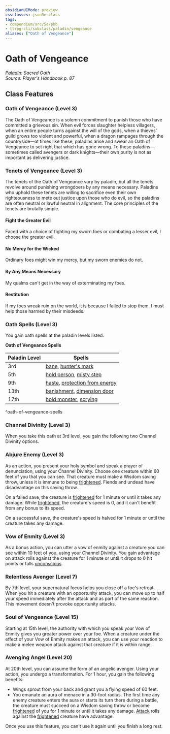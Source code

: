 ```yaml
---
obsidianUIMode: preview
cssclasses: json5e-class
tags:
- compendium/src/5e/phb
- ttrpg-cli/subclass/paladin/vengeance
aliases: ["Oath of Vengeance"]
---
```

# Oath of Vengeance
*[Paladin](paladin.md): Sacred Oath*  
*Source: Player's Handbook p. 87*  


## Class Features

### Oath of Vengeance (Level 3)

The Oath of Vengeance is a solemn commitment to punish those who have committed a grievous sin. When evil forces slaughter helpless villagers, when an entire people turns against the will of the gods, when a thieves' guild grows too violent and powerful, when a dragon rampages through the countryside—at times like these, paladins arise and swear an Oath of Vengeance to set right that which has gone wrong. To these paladins—sometimes called avengers or dark knights—their own purity is not as important as delivering justice.

### Tenets of Vengeance (Level 3)

The tenets of the Oath of Vengeance vary by paladin, but all the tenets revolve around punishing wrongdoers by any means necessary. Paladins who uphold these tenets are willing to sacrifice even their own righteousness to mete out justice upon those who do evil, so the paladins are often neutral or lawful neutral in alignment. The core principles of the tenets are brutally simple.

#### Fight the Greater Evil

Faced with a choice of fighting my sworn foes or combating a lesser evil, I choose the greater evil.

#### No Mercy for the Wicked

Ordinary foes might win my mercy, but my sworn enemies do not.

#### By Any Means Necessary

My qualms can't get in the way of exterminating my foes.

#### Restitution

If my foes wreak ruin on the world, it is because I failed to stop them. I must help those harmed by their misdeeds.

### Oath Spells (Level 3)

You gain oath spells at the paladin levels listed.

**Oath of Vengeance Spells**

| Paladin Level | Spells |
|---------------|--------|
| 3rd | [bane](/3-Mechanics/CLI/spells/bane.md), [hunter's mark](/3-Mechanics/CLI/spells/hunters-mark.md) |
| 5th | [hold person](/3-Mechanics/CLI/spells/hold-person.md), [misty step](/3-Mechanics/CLI/spells/misty-step.md) |
| 9th | [haste](/3-Mechanics/CLI/spells/haste.md), [protection from energy](/3-Mechanics/CLI/spells/protection-from-energy.md) |
| 13th | [banishment](/3-Mechanics/CLI/spells/banishment.md), [dimension door](/3-Mechanics/CLI/spells/dimension-door.md) |
| 17th | [hold monster](/3-Mechanics/CLI/spells/hold-monster.md), [scrying](/3-Mechanics/CLI/spells/scrying.md) |
^oath-of-vengeance-spells

### Channel Divinity (Level 3)

When you take this oath at 3rd level, you gain the following two Channel Divinity options.

### Abjure Enemy (Level 3)

As an action, you present your holy symbol and speak a prayer of denunciation, using your Channel Divinity. Choose one creature within 60 feet of you that you can see. That creature must make a Wisdom saving throw, unless it is immune to being [frightened](/3-Mechanics/CLI/rules/conditions.md#frightened). Fiends and undead have disadvantage on this saving throw.

On a failed save, the creature is [frightened](/3-Mechanics/CLI/rules/conditions.md#frightened) for 1 minute or until it takes any damage. While [frightened](/3-Mechanics/CLI/rules/conditions.md#frightened), the creature's speed is 0, and it can't benefit from any bonus to its speed.

On a successful save, the creature's speed is halved for 1 minute or until the creature takes any damage.

### Vow of Enmity (Level 3)

As a bonus action, you can utter a vow of enmity against a creature you can see within 10 feet of you, using your Channel Divinity. You gain advantage on attack rolls against the creature for 1 minute or until it drops to 0 hit points or falls [unconscious](/3-Mechanics/CLI/rules/conditions.md#unconscious).

### Relentless Avenger (Level 7)

By 7th level, your supernatural focus helps you close off a foe's retreat. When you hit a creature with an opportunity attack, you can move up to half your speed immediately after the attack and as part of the same reaction. This movement doesn't provoke opportunity attacks.

### Soul of Vengeance (Level 15)

Starting at 15th level, the authority with which you speak your Vow of Enmity gives you greater power over your foe. When a creature under the effect of your Vow of Enmity makes an attack, you can use your reaction to make a melee weapon attack against that creature if it is within range.

### Avenging Angel (Level 20)

At 20th level, you can assume the form of an angelic avenger. Using your action, you undergo a transformation. For 1 hour, you gain the following benefits:

- Wings sprout from your back and grant you a flying speed of 60 feet.  
- You emanate an aura of menace in a 30-foot radius. The first time any enemy creature enters the aura or starts its turn there during a battle, the creature must succeed on a Wisdom saving throw or become [frightened](/3-Mechanics/CLI/rules/conditions.md#frightened) of you for 1 minute or until it takes any damage. [Attack](/3-Mechanics/CLI/rules/actions.md#Attack) rolls against the [frightened](/3-Mechanics/CLI/rules/conditions.md#frightened) creature have advantage.  

Once you use this feature, you can't use it again until you finish a long rest.